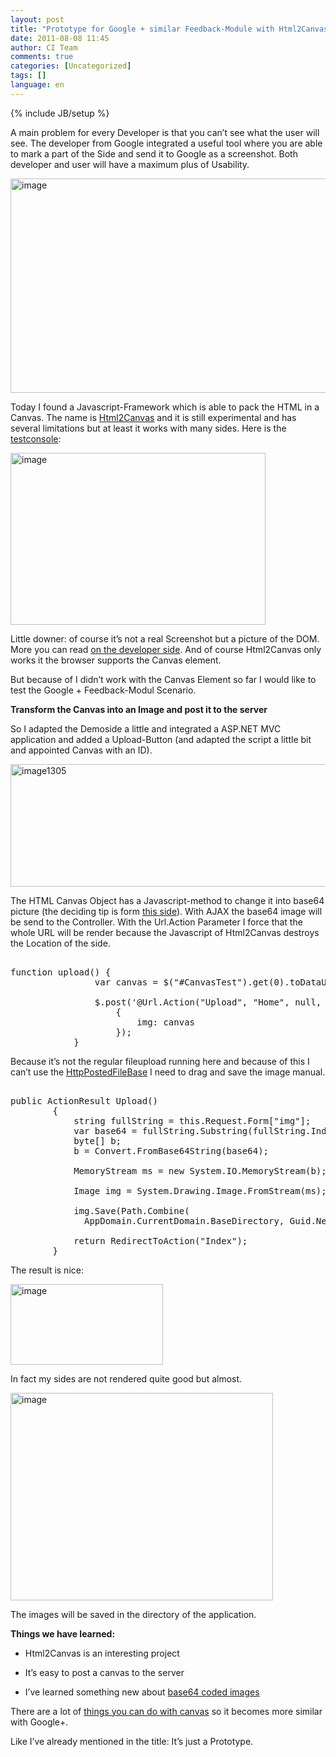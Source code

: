 ```yaml
---
layout: post
title: "Prototype for Google + similar Feedback-Module with Html2Canvas-Screenshots with Javascript"
date: 2011-08-08 11:45
author: CI Team
comments: true
categories: [Uncategorized]
tags: []
language: en
---
```

{% include JB/setup %}
<a href="{{BASE_PATH}}/assets/wp-images-en/image1302-397x194.png"></a>

<a href="{{BASE_PATH}}/assets/wp-images-en/image1302-397x194.png"> </a>

<a href="{{BASE_PATH}}/assets/wp-images-en/image1302-397x194.png"></a>

<a href="{{BASE_PATH}}/assets/wp-images-en/image1302-397x194.png"> </a>

A main problem for every Developer is that you can’t see what the user will see. The developer from Google integrated a useful tool where you are able to mark a part of the Side and send it to Google as a screenshot. Both developer and user will have a maximum plus of Usability.

<img style="background-image: none; padding-left: 0px; padding-right: 0px; padding-top: 0px; border: 0px;" title="image" src="{{BASE_PATH}}/assets/wp-images-de/image_thumb485.png" border="0" alt="image" width="509" height="343" />

Today I found a Javascript-Framework which is able to pack the HTML in a Canvas. The name is <a href="http://html2canvas.hertzen.com/">Html2Canvas</a> and it is still experimental and has several limitations but at least it works with many sides. Here is the <a href="http://html2canvas.hertzen.com/screenshots.html">testconsole</a>:

<img style="background-image: none; padding-left: 0px; padding-right: 0px; padding-top: 0px; border: 0px;" title="image" src="{{BASE_PATH}}/assets/wp-images-de/image_thumb486.png" border="0" alt="image" width="408" height="275" />

Little downer: of course it’s not a real Screenshot but a picture of the DOM. More you can read <a href="http://html2canvas.hertzen.com/">on the developer side</a>. And of course Html2Canvas only works it the browser supports the Canvas element.

But because of I didn’t work with the Canvas Element so far I would like to test the Google + Feedback-Modul Scenario.

<strong>Transform the Canvas into an Image and post it to the server </strong>



So I adapted the Demoside a little and integrated a ASP.NET MVC application and added a Upload-Button (and adapted the script a little bit and appointed Canvas with an ID).

<a href="{{BASE_PATH}}/assets/wp-images-en/image1305.png"><img style="background-image: none; padding-left: 0px; padding-right: 0px; display: inline; padding-top: 0px; border: 0px;" title="image1305" src="{{BASE_PATH}}/assets/wp-images-en/image1305_thumb.png" border="0" alt="image1305" width="548" height="196" /></a>

The HTML Canvas Object has a Javascript-method to change it into base64 picture (the deciding tip is form <a href="http://stackoverflow.com/questions/1590965/uploading-canvas-image-data-to-the-server">this side</a>). With AJAX the base64 image will be send to the Controller. With the Url.Action Parameter I force that the whole URL will be render because the Javascript of Html2Canvas destroys the Location of the side.

<pre class="c#">  
function upload() {
                var canvas = $("#CanvasTest").get(0).toDataURL('image/jpeg');

                $.post('@Url.Action("Upload", "Home", null, "http")',
                    {
                        img: canvas
                    });
            }
</pre>

Because it’s not the regular fileupload running here and because of this I can’t use the <a href="{{BASE_PATH}}/2011/02/23/howto-fileupload-with-asp-net-mvc/">HttpPostedFileBase</a> I need to drag and save the image manual.

<pre class="c#"> 
public ActionResult Upload()
        {
            string fullString = this.Request.Form["img"];
            var base64 = fullString.Substring(fullString.IndexOf(",") + 1);
            byte[] b;
            b = Convert.FromBase64String(base64);

            MemoryStream ms = new System.IO.MemoryStream(b);

            Image img = System.Drawing.Image.FromStream(ms);

            img.Save(Path.Combine(
              AppDomain.CurrentDomain.BaseDirectory, Guid.NewGuid().ToString() + ".jpg"), System.Drawing.Imaging.ImageFormat.Jpeg);

            return RedirectToAction("Index");
        }
</pre>

The result is nice:

<img style="background-image: none; padding-left: 0px; padding-right: 0px; padding-top: 0px; border: 0px;" title="image" src="{{BASE_PATH}}/assets/wp-images-de/image_thumb488.png" border="0" alt="image" width="244" height="129" />

In fact my sides are not rendered quite good but almost.

<img style="background-image: none; padding-left: 0px; padding-right: 0px; padding-top: 0px; border: 0px;" title="image" src="{{BASE_PATH}}/assets/wp-images-de/image_thumb489.png" border="0" alt="image" width="420" height="332" />

The images will be saved in the directory of the application.

<strong>Things we have learned:</strong>


- Html2Canvas is an interesting project

- It’s easy to post a canvas to the server

- I’ve learned something new about <a href="http://forums.asp.net/p/1679283/4524525.aspx/1?Re+Convert+base64+to+image+">base64 coded images</a>

There are a lot of <a href="http://www.youtube.com/watch?v=wbSoSCStodA">things you can do with canvas</a> so it becomes more similar with Google+.

Like I’ve already mentioned in the title: It’s just a Prototype.

